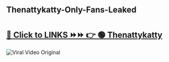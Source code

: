 
 ## Thenattykatty-Only-Fans-Leaked

# <h2><a href="https://clipsfans.com/Thenattykatty&ref=git">🔗 Click to LINKS ⏩⏩ 👉 🟢 Thenattykatty </a></h2>

<a href="https://clipsfans.com/Thenattykatty&ref=git" rel="nofollow" data-target="animated-image.originalLink"><img src="https://i.ibb.co.com/xMMVF88/686577567.gif" alt="Viral Video Original" style="max-width: 100%; display: inline-block;" data-target="animated-image.originalImage"></a>
